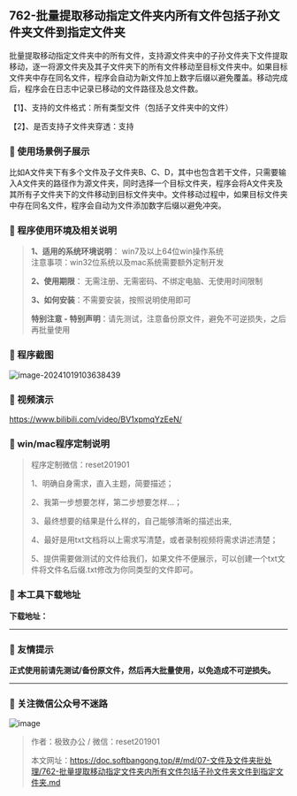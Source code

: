 ## 762-批量提取移动指定文件夹内所有文件包括子孙文件夹文件到指定文件夹

批量提取移动指定文件夹中的所有文件，支持源文件夹中的子孙文件夹下文件提取移动，逐一将源文件夹及其子文件夹下的所有文件移动至目标文件夹中。如果目标文件夹中存在同名文件，程序会自动为新文件加上数字后缀以避免覆盖。移动完成后，程序会在日志中记录已移动的文件路径及总文件数。

【1】、支持的文件格式：所有类型文件（包括子文件夹中的文件） 

【2】、是否支持子文件夹穿透：支持

### 📑 使用场景例子展示
比如A文件夹下有多个文件及子文件夹B、C、D，其中也包含若干文件，只需要输入A文件夹的路径作为源文件夹，同时选择一个目标文件夹，程序会将A文件夹及其所有子文件夹下的文件移动到目标文件夹中。文件移动过程中，如果目标文件夹中存在同名文件，程序会自动为文件添加数字后缀以避免冲突。

### 📑 程序使用环境及相关说明

> **1、适用的系统环境说明**： win7及以上64位win操作系统  
> 注意事项：win32位系统以及mac系统需要额外定制开发  
>
> **2、使用期限**： 无需注册、无需密码、不绑定电脑、无使用时间限制  
>
> **3、如何安装**：不需要安装，按照说明使用即可  
>
> **特别注意 - 特别声明**：请先测试，注意备份原文件，避免不可逆损失，之后再批量使用

### 📑 程序截图

![image-20241019103638439](https://s2.loli.net/2024/10/19/rFAwYDXSgviMxIo.png) 

### 📑 视频演示

https://www.bilibili.com/video/BV1xpmqYzEeN/

### 📑 win/mac程序定制说明

> 程序定制微信：reset201901  
>
> 1、明确自身需求，直入主题，简要描述；
>
> 2、我第一步想要怎样，第二步想要怎样...； 
>
> 3、最终想要的结果是什么样的，自己能够清晰的描述出来,  
>
> 4、最好是用txt文档将以上需求写清楚，或者录制视频将需求讲述清楚；  
>
> 5、提供需要做测试的文件给我们，如果文件不便展示，可以创建一个txt文件将文件名后缀.txt修改为你同类型的文件即可。  

### 📑 本工具下载地址

**下载地址：**

------

### 📑 友情提示

**正式使用前请先测试/备份原文件，然后再大批量使用，以免造成不可逆损失。**

------

### 📑 关注微信公众号不迷路

![image](https://s2.loli.net/2024/11/02/tK9T7jxLcuv5rUk.png)

> 作者：极致办公  /  微信：reset201901
>
> 本文网址：https://doc.softbangong.top/#/md/07-文件及文件夹批处理/762-批量提取移动指定文件夹内所有文件包括子孙文件夹文件到指定文件夹.md